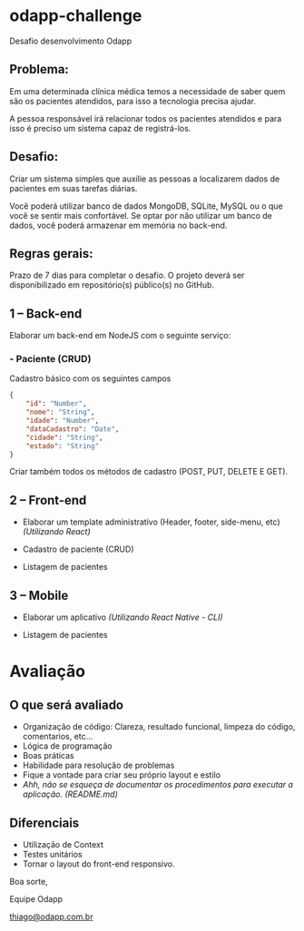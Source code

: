 # odapp-challenge
Desafio desenvolvimento Odapp

## Problema:
Em uma determinada clínica médica temos a necessidade de saber quem são os pacientes atendidos, para isso a tecnologia precisa ajudar.

A pessoa responsável irá relacionar todos os pacientes atendidos e para isso é preciso um sistema capaz de registrá-los.

## **Desafio:** 
Criar um sistema simples que auxilie as pessoas a localizarem dados de pacientes em suas tarefas diárias.

Você poderá utilizar banco de dados MongoDB, SQLite, MySQL ou o que você se sentir mais confortável. 
Se optar por não utilizar um banco de dados, você poderá armazenar em memória no back-end.

## Regras gerais:
Prazo de 7 dias para completar o desafio. 
O projeto deverá ser disponibilizado em repositório(s) público(s) no GitHub.

## 1 – Back-end
Elaborar um back-end em NodeJS com o seguinte serviço:

### - Paciente (CRUD)
Cadastro básico com os seguintes campos
```json
{
	"id": "Number",
	"nome": "String",
	"idade": "Number",
	"dataCadastro": "Date",
	"cidade": "String",
	"estado": "String"
}
```
Criar também todos os métodos de cadastro (POST, PUT, DELETE E GET).

## 2 – Front-end

- Elaborar um template administrativo (Header, footer, side-menu, etc) _(Utilizando React)_

- Cadastro de paciente (CRUD)

- Listagem de pacientes

## 3 – Mobile
- Elaborar um aplicativo _(Utilizando React Native - CLI)_

- Listagem de pacientes


# Avaliação
## O que será avaliado
* Organização de código: Clareza, resultado funcional, limpeza do código, comentarios, etc...
* Lógica de programação
* Boas práticas
* Habilidade para resolução de problemas
* Fique a vontade para criar seu próprio layout e estilo
* *Ahh, não se esqueça de documentar os procedimentos para executar a aplicação. (README.md)*

## Diferenciais
* Utilização de Context
* Testes unitários
* Tornar o layout do front-end responsivo.



Boa sorte,  

Equipe Odapp

thiago@odapp.com.br
